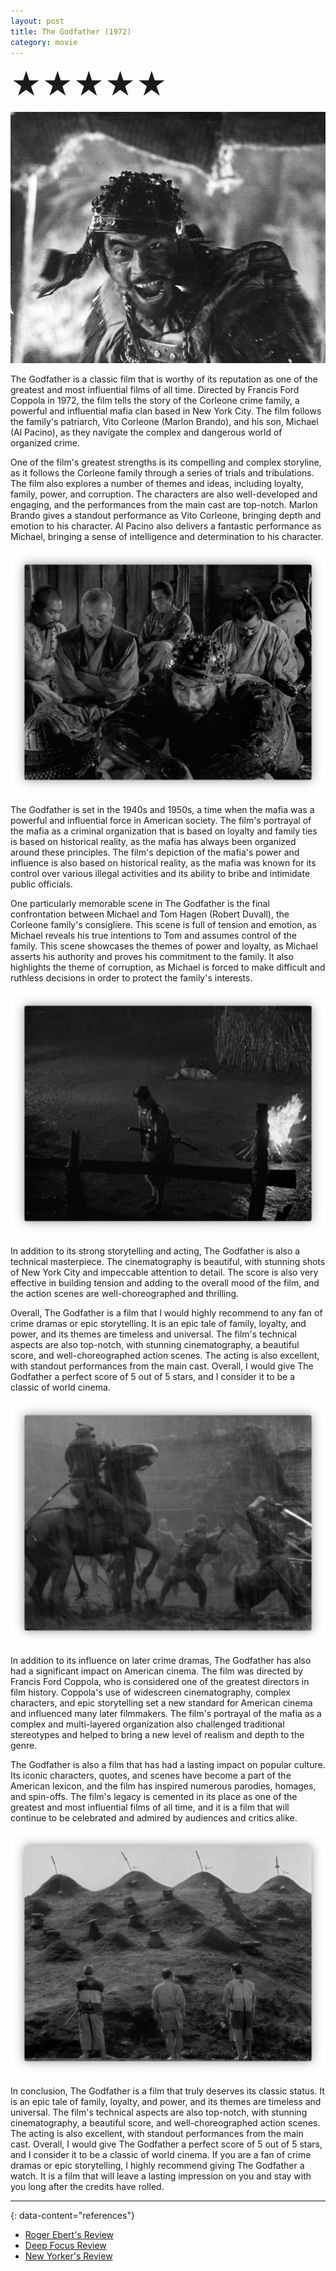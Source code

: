 ```yaml
---
layout: post
title: The Godfather (1972)
category: movie
---
```

<font size=7>★★★★★</font>

![img](https://raw.githubusercontent.com/abadari3/abadari3.github.io/master/_images/sevensamurai1.jpeg)

The Godfather is a classic film that is worthy of its reputation as one of the greatest and most influential films of all time. Directed by Francis Ford Coppola in 1972, the film tells the story of the Corleone crime family, a powerful and influential mafia clan based in New York City. The film follows the family's patriarch, Vito Corleone (Marlon Brando), and his son, Michael (Al Pacino), as they navigate the complex and dangerous world of organized crime.

One of the film's greatest strengths is its compelling and complex storyline, as it follows the Corleone family through a series of trials and tribulations. The film also explores a number of themes and ideas, including loyalty, family, power, and corruption. The characters are also well-developed and engaging, and the performances from the main cast are top-notch. Marlon Brando gives a standout performance as Vito Corleone, bringing depth and emotion to his character. Al Pacino also delivers a fantastic performance as Michael, bringing a sense of intelligence and determination to his character.

<img src="https://raw.githubusercontent.com/abadari3/abadari3.github.io/master/_images/sevensamurai3.png" class="rightfloat" > 

The Godfather is set in the 1940s and 1950s, a time when the mafia was a powerful and influential force in American society. The film's portrayal of the mafia as a criminal organization that is based on loyalty and family ties is based on historical reality, as the mafia has always been organized around these principles. The film's depiction of the mafia's power and influence is also based on historical reality, as the mafia was known for its control over various illegal activities and its ability to bribe and intimidate public officials.

One particularly memorable scene in The Godfather is the final confrontation between Michael and Tom Hagen (Robert Duvall), the Corleone family's consigliere. This scene is full of tension and emotion, as Michael reveals his true intentions to Tom and assumes control of the family. This scene showcases the themes of power and loyalty, as Michael asserts his authority and proves his commitment to the family. It also highlights the theme of corruption, as Michael is forced to make difficult and ruthless decisions in order to protect the family's interests.

<img src="https://raw.githubusercontent.com/abadari3/abadari3.github.io/master/_images/sevensamurai4.png" class="leftfloat"> 

In addition to its strong storytelling and acting, The Godfather is also a technical masterpiece. The cinematography is beautiful, with stunning shots of New York City and impeccable attention to detail. The score is also very effective in building tension and adding to the overall mood of the film, and the action scenes are well-choreographed and thrilling.

Overall, The Godfather is a film that I would highly recommend to any fan of crime dramas or epic storytelling. It is an epic tale of family, loyalty, and power, and its themes are timeless and universal. The film's technical aspects are also top-notch, with stunning cinematography, a beautiful score, and well-choreographed action scenes. The acting is also excellent, with standout performances from the main cast. Overall, I would give The Godfather a perfect score of 5 out of 5 stars, and I consider it to be a classic of world cinema.

<img src="https://raw.githubusercontent.com/abadari3/abadari3.github.io/master/_images/sevensamurai6.png" class="rightfloat" > 

In addition to its influence on later crime dramas, The Godfather has also had a significant impact on American cinema. The film was directed by Francis Ford Coppola, who is considered one of the greatest directors in film history. Coppola's use of widescreen cinematography, complex characters, and epic storytelling set a new standard for American cinema and influenced many later filmmakers. The film's portrayal of the mafia as a complex and multi-layered organization also challenged traditional stereotypes and helped to bring a new level of realism and depth to the genre.

The Godfather is also a film that has had a lasting impact on popular culture. Its iconic characters, quotes, and scenes have become a part of the American lexicon, and the film has inspired numerous parodies, homages, and spin-offs. The film's legacy is cemented in its place as one of the greatest and most influential films of all time, and it is a film that will continue to be celebrated and admired by audiences and critics alike.

<img src="https://raw.githubusercontent.com/abadari3/abadari3.github.io/master/_images/sevensamurai5.png" class="leftfloat"> 

In conclusion, The Godfather is a film that truly deserves its classic status. It is an epic tale of family, loyalty, and power, and its themes are timeless and universal. The film's technical aspects are also top-notch, with stunning cinematography, a beautiful score, and well-choreographed action scenes. The acting is also excellent, with standout performances from the main cast. Overall, I would give The Godfather a perfect score of 5 out of 5 stars, and I consider it to be a classic of world cinema. If you are a fan of crime dramas or epic storytelling, I highly recommend giving The Godfather a watch. It is a film that will leave a lasting impression on you and stay with you long after the credits have rolled.

---
{: data-content="references"}
- [Roger Ebert's Review](https://www.rogerebert.com/reviews/the-godfather-1972)
- [Deep Focus Review](https://deepfocusreview.com/definitives/the-godfather/)
- [New Yorker's Review](https://www.newyorker.com/magazine/1972/03/18/alchemy-pauline-kael)
